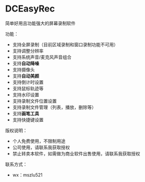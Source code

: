 # DCEasyRec
简单好用且功能强大的屏幕录制软件



功能：

* 支持全屏录制（目前区域录制和窗口录制功能不可用）
* 支持调整分辨率
* 支持系统声音/麦克风声音组合
* 支持**自动降噪**
* 支持摄像头
* 支持**自动美颜**
* 支持倒计时设置
* 支持鼠标轨迹等
* 支持水印设置
* 支持录制文件位置设置
* 支持录制文件管理（列表，播放，删除等）
* 支持**画笔工具**
* 支持快捷键设置



版权说明：

* 个人免费使用，不限制用途
* 公司使用，请联系我获取授权
* 禁止转卖本软件，如需做为商业软件出售使用，请联系我获取授权

联系方式：

* wx：mszlu521
